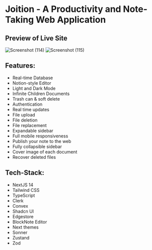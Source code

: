 # Joition - A Productivity and Note-Taking Web Application

## Preview of Live Site
![Screenshot (114)](https://github.com/sougata-github/Notion-Clone/assets/102734212/3dcdefd6-35e8-4b40-9ccd-224399dfa0d4)
![Screenshot (115)](https://github.com/sougata-github/Notion-Clone/assets/102734212/6397d133-03d2-43ae-baf1-dc5afa941142)

## Features:

- Real-time Database
- Notion-style Editor
- Light and Dark Mode
- Infinite Children Documents
- Trash can & soft delete
- Authentication
- Real time updates
- File upload
- File deletion
- File replacement
- Expandable sidebar
- Full mobile responsiveness
- Publish your note to the web
- Fully collapsible sidebar
- Cover image of each document
- Recover deleted files

## Tech-Stack:

- NextJS 14
- Tailwind CSS
- TypeScript
- Clerk
- Convex
- Shadcn UI
- Edgestore
- BlockNote Editor
- Next themes
- Sonner
- Zustand
- Zod
